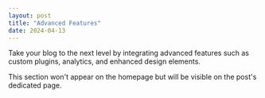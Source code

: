 ```yaml
---
layout: post
title: "Advanced Features"
date: 2024-04-13
---
```

Take your blog to the next level by integrating advanced features such as custom plugins, analytics, and enhanced design elements.
<!--more-->

This section won't appear on the homepage but will be visible on the post's dedicated page.

